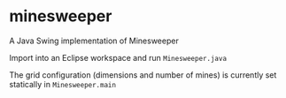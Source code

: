 minesweeper
===========

A Java Swing implementation of Minesweeper 

Import into an Eclipse workspace and run `Minesweeper.java`

The grid configuration (dimensions and number of mines) is currently set statically in `Minesweeper.main`
